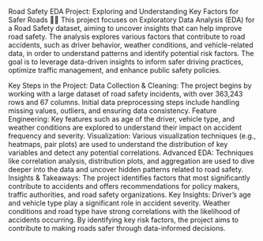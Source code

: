 Road Safety EDA Project: Exploring and Understanding Key Factors for Safer Roads 🚗💡
This project focuses on Exploratory Data Analysis (EDA) for a Road Safety dataset, aiming to uncover insights that can help improve road safety. The analysis explores various factors that contribute to road accidents, such as driver behavior, weather conditions, and vehicle-related data, in order to understand patterns and identify potential risk factors. The goal is to leverage data-driven insights to inform safer driving practices, optimize traffic management, and enhance public safety policies.

Key Steps in the Project:
Data Collection & Cleaning: The project begins by working with a large dataset of road safety incidents, with over 363,243 rows and 67 columns. Initial data preprocessing steps include handling missing values, outliers, and ensuring data consistency.
Feature Engineering: Key features such as age of the driver, vehicle type, and weather conditions are explored to understand their impact on accident frequency and severity.
Visualization: Various visualization techniques (e.g., heatmaps, pair plots) are used to understand the distribution of key variables and detect any potential correlations.
Advanced EDA: Techniques like correlation analysis, distribution plots, and aggregation are used to dive deeper into the data and uncover hidden patterns related to road safety.
Insights & Takeaways: The project identifies factors that most significantly contribute to accidents and offers recommendations for policy makers, traffic authorities, and road safety organizations.
Key Insights:
Driver’s age and vehicle type play a significant role in accident severity.
Weather conditions and road type have strong correlations with the likelihood of accidents occurring.
By identifying key risk factors, the project aims to contribute to making roads safer through data-informed decisions.
